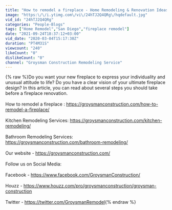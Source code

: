 ```yaml
---
title: "How to remodel a fireplace - Home Remodeling & Renovation Ideas"
image: "https:\/\/i.ytimg.com\/vi\/24hTJ2Q4QRg\/hqdefault.jpg"
vid_id: "24hTJ2Q4QRg"
categories: "People-Blogs"
tags: ["Home Remodel","San Diego","fireplace remodel"]
date: "2021-09-24T18:37:12+03:00"
vid_date: "2020-03-04T15:17:30Z"
duration: "PT4M31S"
viewcount: "240"
likeCount: "0"
dislikeCount: "0"
channel: "Groysman Construction Remodeling Service"
---
```

{% raw %}Do you want your new fireplace to express your individuality and unusual attitude to life? Do you have a clear vision of your ultimate fireplace design? In this article, you can read about several steps you should take before a fireplace renovation.<br /><br />How to remodel a fireplace : <a rel="nofollow" target="blank" href="https://groysmanconstruction.com/how-to-remodel-a-fireplace/">https://groysmanconstruction.com/how-to-remodel-a-fireplace/</a><br /><br />Kitchen Remodeling Services: <a rel="nofollow" target="blank" href="https://groysmanconstruction.com/kitchen-remodeling/">https://groysmanconstruction.com/kitchen-remodeling/</a><br /><br />Bathroom Remodeling Services: <a rel="nofollow" target="blank" href="https://groysmanconstruction.com/bathroom-remodeling/">https://groysmanconstruction.com/bathroom-remodeling/</a><br /><br />Our website - <a rel="nofollow" target="blank" href="https://groysmanconstruction.com/">https://groysmanconstruction.com/</a><br /><br />Follow us on Social Media: <br /><br />Facebook - <a rel="nofollow" target="blank" href="https://www.facebook.com/GroysmanConstruction/">https://www.facebook.com/GroysmanConstruction/</a><br /><br />Houzz - <a rel="nofollow" target="blank" href="https://www.houzz.com/pro/groysmanconstruction/groysman-construction">https://www.houzz.com/pro/groysmanconstruction/groysman-construction</a><br /><br />Twitter - <a rel="nofollow" target="blank" href="https://twitter.com/GroysmanRemodel">https://twitter.com/GroysmanRemodel</a>{% endraw %}
